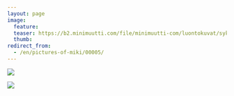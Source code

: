 ```yaml
---
layout: page
image:
  feature:
  teaser: https://b2.minimuutti.com/file/minimuutti-com/luontokuvat/syksy/IMG_0600-245px.jpg
  thumb:
redirect_from:
  - /en/pictures-of-miki/00005/
---
```


[![](https://b2.minimuutti.com/file/minimuutti-com/luontokuvat/syksy/IMG_0595-800px.jpg)](https://dl.dropboxusercontent.com/sh/ea1wtnz7z734o12/AABcCUsSNmbT2ZLjxXbDkwKha/luontokuvat/syksy/IMG_0595.jpg)

[![](https://b2.minimuutti.com/file/minimuutti-com/luontokuvat/syksy/IMG_0600-800px.jpg)](https://dl.dropboxusercontent.com/sh/ea1wtnz7z734o12/AAAWaRuIeCiW0haHcAfHbsn7a/luontokuvat/syksy/IMG_0600.jpg)
